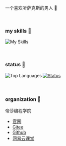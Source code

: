 一个喜欢听萨克斯的男人 🎷

<br />

### my skills 🦕

![My Skills](https://skillicons.dev/icons?i=js,html,css,ts,nodejs)

<br />

### status 🐳


<div style="{ display: 'flex' }">
<a href="https://github.com/markthree?tab=repositories" style="{ 'margin-right': '5px' }">
  <img src="https://github-readme-stats.vercel.app/api/top-langs/?username=markthree&layout=compact&theme=prussian" alt="Top Languages" align="left">
<a/>
  
  
<a href="https://github.com/markthree?tab=repositories">
  <img src="https://github-readme-stats.vercel.app/api?username=markthree&show_icons=true&theme=prussian&include_all_commits=true&hide_title" alt="Status" href="https://github.com/markthree?tab=repositories">
<a/>
</div>


<br />
<br />

### organization 🦖

帝莎编程学院 

- [官网](http://dishaxy.dishait.cn/)
- [Gitee](https://gitee.com/dishait)
- [Github](https://github.com/dishait)
- [网易云课堂](https://study.163.com/provider/480000001892585/index.htm?share=2&shareId=480000001892585)
